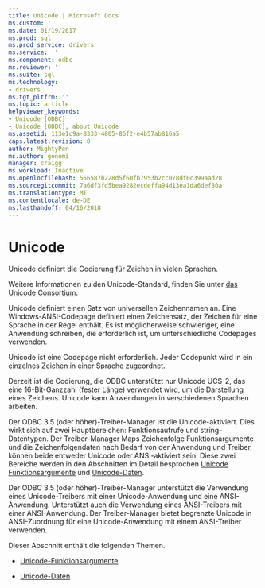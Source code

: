 ```yaml
---
title: Unicode | Microsoft Docs
ms.custom: ''
ms.date: 01/19/2017
ms.prod: sql
ms.prod_service: drivers
ms.service: ''
ms.component: odbc
ms.reviewer: ''
ms.suite: sql
ms.technology:
- drivers
ms.tgt_pltfrm: ''
ms.topic: article
helpviewer_keywords:
- Unicode [ODBC]
- Unicode [ODBC], about Unicode
ms.assetid: 113e1c9a-8333-4805-86f2-e4b57ab816a5
caps.latest.revision: 8
author: MightyPen
ms.author: genemi
manager: craigg
ms.workload: Inactive
ms.openlocfilehash: 566587b228d5f60fb7953b2cc078df0c399aad28
ms.sourcegitcommit: 7a6df3fd5bea9282ecdeffa94d13ea1da6def80a
ms.translationtype: MT
ms.contentlocale: de-DE
ms.lasthandoff: 04/16/2018
---
```

# <a name="unicode"></a>Unicode
Unicode definiert die Codierung für Zeichen in vielen Sprachen.  
  
 Weitere Informationen zu den Unicode-Standard, finden Sie unter [das Unicode Consortium](http://www.unicode.org).  
  
 Unicode definiert einen Satz von universellen Zeichennamen an. Eine Windows-ANSI-Codepage definiert einen Zeichensatz, der Zeichen für eine Sprache in der Regel enthält. Es ist möglicherweise schwieriger, eine Anwendung schreiben, die erforderlich ist, um unterschiedliche Codepages verwenden.  
  
 Unicode ist eine Codepage nicht erforderlich. Jeder Codepunkt wird in ein einzelnes Zeichen in einer Sprache zugeordnet.  
  
 Derzeit ist die Codierung, die ODBC unterstützt nur Unicode UCS-2, das eine 16-Bit-Ganzzahl (fester Länge) verwendet wird, um die Darstellung eines Zeichens. Unicode kann Anwendungen in verschiedenen Sprachen arbeiten.  
  
 Der ODBC 3.5 (oder höher)-Treiber-Manager ist die Unicode-aktiviert. Dies wirkt sich auf zwei Hauptbereichen: Funktionsaufrufe und string-Datentypen. Der Treiber-Manager Maps Zeichenfolge Funktionsargumente und die Zeichenfolgendaten nach Bedarf von der Anwendung und Treiber, können beide entweder Unicode oder ANSI-aktiviert sein. Diese zwei Bereiche werden in den Abschnitten im Detail besprochen [Unicode Funktionsargumente](../../../odbc/reference/develop-app/unicode-function-arguments.md) und [Unicode-Daten](../../../odbc/reference/develop-app/unicode-data.md).  
  
 Der ODBC 3.5 (oder höher)-Treiber-Manager unterstützt die Verwendung eines Unicode-Treibers mit einer Unicode-Anwendung und eine ANSI-Anwendung. Unterstützt auch die Verwendung eines ANSI-Treibers mit einer ANSI-Anwendung. Der Treiber-Manager bietet begrenzte Unicode in ANSI-Zuordnung für eine Unicode-Anwendung mit einem ANSI-Treiber verwenden.  
  
 Dieser Abschnitt enthält die folgenden Themen.  
  
-   [Unicode-Funktionsargumente](../../../odbc/reference/develop-app/unicode-function-arguments.md)  
  
-   [Unicode-Daten](../../../odbc/reference/develop-app/unicode-data.md)
